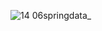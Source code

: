 
![14 06springdata_](https://github.com/user-attachments/assets/fd628cbe-3985-4ea8-94e2-e315b1d8b9d4)
